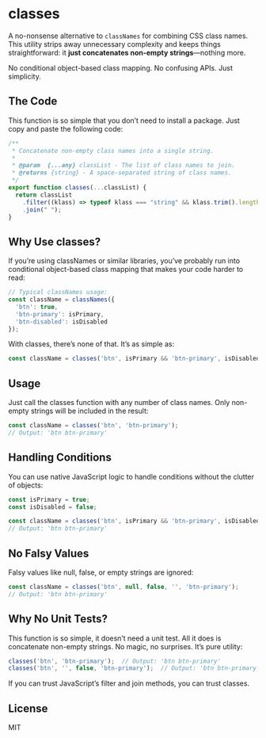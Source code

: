 # classes

A no-nonsense alternative to `classNames` for combining CSS class names. This utility strips away unnecessary complexity and keeps things straightforward: it **just concatenates non-empty strings**—nothing more.

No conditional object-based class mapping. No confusing APIs. Just simplicity.

## The Code

This function is so simple that you don’t need to install a package. Just copy and paste the following code:

```js
/**
 * Concatenate non-empty class names into a single string.
 * 
 * @param  {...any} classList - The list of class names to join.
 * @returns {string} - A space-separated string of class names.
 */
export function classes(...classList) {
  return classList
    .filter((klass) => typeof klass === "string" && klass.trim().length > 0)
    .join(" ");
}
```

## Why Use classes?

If you’re using classNames or similar libraries, you’ve probably run into conditional object-based class mapping that makes your code harder to read:

```js
// Typical classNames usage:
const className = classNames({
  'btn': true,
  'btn-primary': isPrimary,
  'btn-disabled': isDisabled
});
```

With classes, there’s none of that. It’s as simple as:

```js
const className = classes('btn', isPrimary && 'btn-primary', isDisabled && 'btn-disabled');
```

## Usage

Just call the classes function with any number of class names. Only non-empty strings will be included in the result:

```js
const className = classes('btn', 'btn-primary');
// Output: 'btn btn-primary'
```

## Handling Conditions

You can use native JavaScript logic to handle conditions without the clutter of objects:

```js
const isPrimary = true;
const isDisabled = false;

const className = classes('btn', isPrimary && 'btn-primary', isDisabled && 'btn-disabled');
// Output: 'btn btn-primary'
```

## No Falsy Values

Falsy values like null, false, or empty strings are ignored:

```js
const className = classes('btn', null, false, '', 'btn-primary');
// Output: 'btn btn-primary'
```

## Why No Unit Tests?

This function is so simple, it doesn’t need a unit test. All it does is concatenate non-empty strings. No magic, no surprises. It’s pure utility:

```js
classes('btn', 'btn-primary');  // Output: 'btn btn-primary'
classes('btn', '', false, 'btn-primary');  // Output: 'btn btn-primary'
```

If you can trust JavaScript’s filter and join methods, you can trust classes.

## License

MIT
